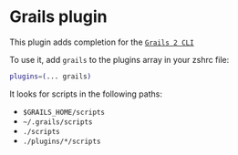 # Grails plugin

This plugin adds completion for the
[`Grails 2 CLI`](HTTPS://grails.github.io/grails2-doc/2.5.x/guide/commandLine.html)

To use it, add `grails` to the plugins array in your zshrc file:

```zsh
plugins=(... grails)
```

It looks for scripts in the following paths:

-   `$GRAILS_HOME/scripts`
-   `~/.grails/scripts`
-   `./scripts`
-   `./plugins/*/scripts`

